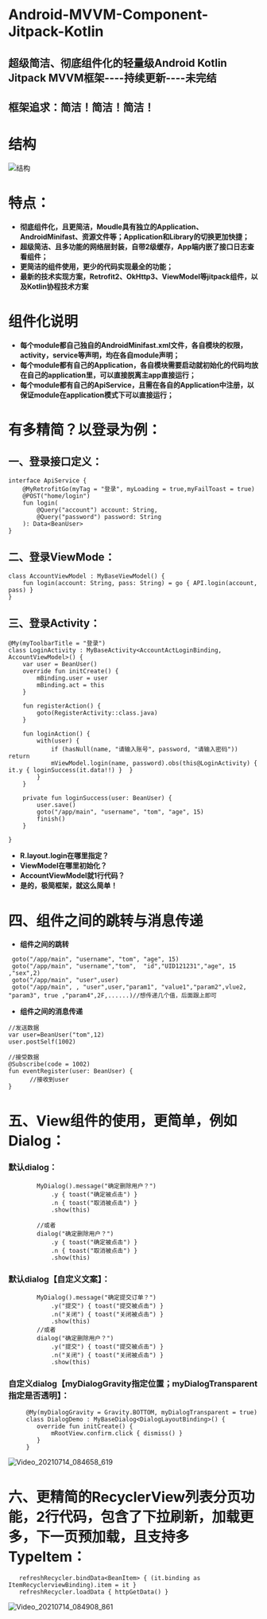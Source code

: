 # Android-MVVM-Component-Jitpack-Kotlin
## 超级简洁、彻底组件化的轻量级Android Kotlin Jitpack MVVM框架----持续更新----未完结
## 框架追求：简洁！简洁！简洁！

# 结构
![结构](https://user-images.githubusercontent.com/4067327/125152474-577f7880-e17f-11eb-8e94-8813379e2d53.jpg)
# 特点：
* **彻底组件化，且更简洁，Moudle具有独立的Application、AndroidMinifast、资源文件等；Application和Library的切换更加快捷；**
* **超级简洁、且多功能的网络层封装，自带2级缓存，App端内嵌了接口日志查看组件；**
* **更简洁的组件使用，更少的代码实现最全的功能；**
* **最新的技术实现方案，Retrofit2、OkHttp3、ViewModel等jitpack组件，以及Kotlin协程技术方案**

# 组件化说明
* **每个module都自己独自的AndroidMinifast.xml文件，各自模块的权限，activity，service等声明，均在各自module声明；**
* **每个module都有自己的Application，各自模块需要启动就初始化的代码均放在自己的application里，可以直接脱离主app直接运行；**
* **每个module都有自己的ApiService，且需在各自的Application中注册，以保证module在application模式下可以直接运行；**
# 有多精简？以登录为例：
## 一、登录接口定义：
```
interface ApiService {
    @MyRetrofitGo(myTag = "登录", myLoading = true,myFailToast = true)
    @POST("home/login")
    fun login(
        @Query("account") account: String,
        @Query("password") password: String
    ): Data<BeanUser>
}
```
## 二、登录ViewMode：
```
class AccountViewModel : MyBaseViewModel() {
    fun login(account: String, pass: String) = go { API.login(account, pass) }
}
```
## 三、登录Activity：

```
@My(myToolbarTitle = "登录")
class LoginActivity : MyBaseActivity<AccountActLoginBinding, AccountViewModel>() {
    var user = BeanUser()
    override fun initCreate() {
        mBinding.user = user
        mBinding.act = this
    }

    fun registerAction() {
        goto(RegisterActivity::class.java)
    }

    fun loginAction() {
        with(user) {
            if (hasNull(name, "请输入账号", password, "请输入密码")) return
            mViewModel.login(name, password).obs(this@LoginActivity) {  it.y { loginSuccess(it.data!!) }  }
        }
    }

    private fun loginSuccess(user: BeanUser) {
        user.save()
        goto("/app/main", "username", "tom", "age", 15)
        finish()
    }

}
```
* **R.layout.login在哪里指定？**
* **ViewModel在哪里初始化？**
* **AccountViewModel就1行代码？**
* **是的，极简框架，就这么简单！**
# 四、组件之间的跳转与消息传递
*  **组件之间的跳转**
```
 goto("/app/main", "username", "tom", "age", 15)
 goto("/app/main", "username","tom",  "id","UID121231","age", 15 ,"sex",2)
 goto("/app/main", "user",user)
 goto("/app/main", , "user",user,"param1", "value1","param2",vlue2, "param3", true ,"param4",2F,......)//想传递几个值，后面跟上即可
```
*  **组件之间的消息传递**
```
//发送数据
var user=BeanUser("tom",12)
user.postSelf(1002)

//接受数据
@Subscribe(code = 1002)
fun eventRegister(user: BeanUser) {
      //接收到user
}
```
# 五、View组件的使用，更简单，例如Dialog：
### 默认dialog：
```
        MyDialog().message("确定删除用户？")
            .y { toast("确定被点击") }
            .n { toast("取消被点击") }
            .show(this)

        //或者
        dialog("确定删除用户？")
            .y { toast("确定被点击") }
            .n { toast("取消被点击") }
            .show(this)
```
### 默认dialog【自定义文案】：
```
        MyDialog().message("确定提交订单？")
            .y("提交") { toast("提交被点击") }
            .n("关闭") { toast("关闭被点击") }
            .show(this)
        //或者
        dialog("确定删除用户？")
            .y("提交") { toast("提交被点击") }
            .n("关闭") { toast("关闭被点击") }
            .show(this)
```
### 自定义dialog【myDialogGravity指定位置；myDialogTransparent指定是否透明】：
```
     @My(myDialogGravity = Gravity.BOTTOM, myDialogTransparent = true)
     class DialogDemo : MyBaseDialog<DialogLayoutBinding>() {
        override fun initCreate() {
            mRootView.confirm.click { dismiss() }
        }
     }
```

![Video_20210714_084658_619](https://user-images.githubusercontent.com/4067327/125624542-3cd7197a-42e0-471f-b0eb-b7afd593e197.gif)

# 六、更精简的RecyclerView列表分页功能，2行代码，包含了下拉刷新，加载更多，下一页预加载，且支持多TypeItem：
```
   refreshRecycler.bindData<BeanItem> { (it.binding as ItemRecyclerviewBinding).item = it }
   refreshRecycler.loadData { httpGetData() }
```
![Video_20210714_084908_861](https://user-images.githubusercontent.com/4067327/125624671-a129958c-5f45-4519-832a-35250ea0a932.gif)


